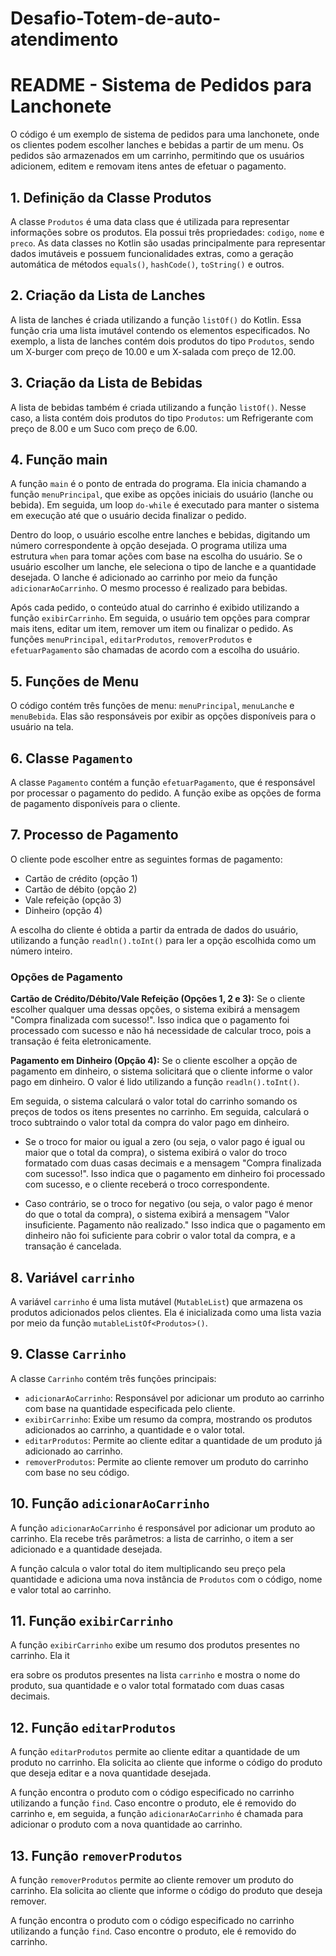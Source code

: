 # Desafio-Totem-de-auto-atendimento
# README - Sistema de Pedidos para Lanchonete

O código é um exemplo de sistema de pedidos para uma lanchonete, onde os clientes podem escolher lanches e bebidas a partir de um menu. Os pedidos são armazenados em um carrinho, permitindo que os usuários adicionem, editem e removam itens antes de efetuar o pagamento.

## 1. Definição da Classe Produtos

A classe `Produtos` é uma data class que é utilizada para representar informações sobre os produtos. Ela possui três propriedades: `codigo`, `nome` e `preco`. As data classes no Kotlin são usadas principalmente para representar dados imutáveis e possuem funcionalidades extras, como a geração automática de métodos `equals()`, `hashCode()`, `toString()` e outros.

## 2. Criação da Lista de Lanches

A lista de lanches é criada utilizando a função `listOf()` do Kotlin. Essa função cria uma lista imutável contendo os elementos especificados. No exemplo, a lista de lanches contém dois produtos do tipo `Produtos`, sendo um X-burger com preço de 10.00 e um X-salada com preço de 12.00.

## 3. Criação da Lista de Bebidas

A lista de bebidas também é criada utilizando a função `listOf()`. Nesse caso, a lista contém dois produtos do tipo `Produtos`: um Refrigerante com preço de 8.00 e um Suco com preço de 6.00.

## 4. Função main

A função `main` é o ponto de entrada do programa. Ela inicia chamando a função `menuPrincipal`, que exibe as opções iniciais do usuário (lanche ou bebida). Em seguida, um loop `do-while` é executado para manter o sistema em execução até que o usuário decida finalizar o pedido.

Dentro do loop, o usuário escolhe entre lanches e bebidas, digitando um número correspondente à opção desejada. O programa utiliza uma estrutura `when` para tomar ações com base na escolha do usuário. Se o usuário escolher um lanche, ele seleciona o tipo de lanche e a quantidade desejada. O lanche é adicionado ao carrinho por meio da função `adicionarAoCarrinho`. O mesmo processo é realizado para bebidas.

Após cada pedido, o conteúdo atual do carrinho é exibido utilizando a função `exibirCarrinho`. Em seguida, o usuário tem opções para comprar mais itens, editar um item, remover um item ou finalizar o pedido. As funções `menuPrincipal`, `editarProdutos`, `removerProdutos` e `efetuarPagamento` são chamadas de acordo com a escolha do usuário.

## 5. Funções de Menu

O código contém três funções de menu: `menuPrincipal`, `menuLanche` e `menuBebida`. Elas são responsáveis por exibir as opções disponíveis para o usuário na tela.

## 6. Classe `Pagamento`

A classe `Pagamento` contém a função `efetuarPagamento`, que é responsável por processar o pagamento do pedido. A função exibe as opções de forma de pagamento disponíveis para o cliente.

## 7. Processo de Pagamento

O cliente pode escolher entre as seguintes formas de pagamento:

- Cartão de crédito (opção 1)
- Cartão de débito (opção 2)
- Vale refeição (opção 3)
- Dinheiro (opção 4)

A escolha do cliente é obtida a partir da entrada de dados do usuário, utilizando a função `readln().toInt()` para ler a opção escolhida como um número inteiro.

### Opções de Pagamento

**Cartão de Crédito/Débito/Vale Refeição (Opções 1, 2 e 3):** Se o cliente escolher qualquer uma dessas opções, o sistema exibirá a mensagem "Compra finalizada com sucesso!". Isso indica que o pagamento foi processado com sucesso e não há necessidade de calcular troco, pois a transação é feita eletronicamente.

**Pagamento em Dinheiro (Opção 4):** Se o cliente escolher a opção de pagamento em dinheiro, o sistema solicitará que o cliente informe o valor pago em dinheiro. O valor é lido utilizando a função `readln().toInt()`.

Em seguida, o sistema calculará o valor total do carrinho somando os preços de todos os itens presentes no carrinho. Em seguida, calculará o troco subtraindo o valor total da compra do valor pago em dinheiro.

- Se o troco for maior ou igual a zero (ou seja, o valor pago é igual ou maior que o total da compra), o sistema exibirá o valor do troco formatado com duas casas decimais e a mensagem "Compra finalizada com sucesso!". Isso indica que o pagamento em dinheiro foi processado com sucesso, e o cliente receberá o troco correspondente.

- Caso contrário, se o troco for negativo (ou seja, o valor pago é menor do que o total da compra), o sistema exibirá a mensagem "Valor insuficiente. Pagamento não realizado." Isso indica que o pagamento em dinheiro não foi suficiente para cobrir o valor total da compra, e a transação é cancelada.

## 8. Variável `carrinho`

A variável `carrinho` é uma lista mutável (`MutableList`) que armazena os produtos adicionados pelos clientes. Ela é inicializada como uma lista vazia por meio da função `mutableListOf<Produtos>()`.

## 9. Classe `Carrinho`

A classe `Carrinho` contém três funções principais:

- `adicionarAoCarrinho`: Responsável por adicionar um produto ao carrinho com base na quantidade especificada pelo cliente.
- `exibirCarrinho`: Exibe um resumo da compra, mostrando os produtos adicionados ao carrinho, a quantidade e o valor total.
- `editarProdutos`: Permite ao cliente editar a quantidade de um produto já adicionado ao carrinho.
- `removerProdutos`: Permite ao cliente remover um produto do carrinho com base no seu código.

## 10. Função `adicionarAoCarrinho`

A função `adicionarAoCarrinho` é responsável por adicionar um produto ao carrinho. Ela recebe três parâmetros: a lista de carrinho, o item a ser adicionado e a quantidade desejada.

A função calcula o valor total do item multiplicando seu preço pela quantidade e adiciona uma nova instância de `Produtos` com o código, nome e valor total ao carrinho.

## 11. Função `exibirCarrinho`

A função `exibirCarrinho` exibe um resumo dos produtos presentes no carrinho. Ela it

era sobre os produtos presentes na lista `carrinho` e mostra o nome do produto, sua quantidade e o valor total formatado com duas casas decimais.

## 12. Função `editarProdutos`

A função `editarProdutos` permite ao cliente editar a quantidade de um produto no carrinho. Ela solicita ao cliente que informe o código do produto que deseja editar e a nova quantidade desejada.

A função encontra o produto com o código especificado no carrinho utilizando a função `find`. Caso encontre o produto, ele é removido do carrinho e, em seguida, a função `adicionarAoCarrinho` é chamada para adicionar o produto com a nova quantidade ao carrinho.

## 13. Função `removerProdutos`

A função `removerProdutos` permite ao cliente remover um produto do carrinho. Ela solicita ao cliente que informe o código do produto que deseja remover.

A função encontra o produto com o código especificado no carrinho utilizando a função `find`. Caso encontre o produto, ele é removido do carrinho.
